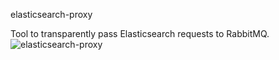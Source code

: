 elasticsearch-proxy

Tool to transparently pass Elasticsearch requests to RabbitMQ.
![elasticsearch-proxy](https://github.com/bigdotsoftware/rabbitmq-tools/elasticsearch-proxy.png)